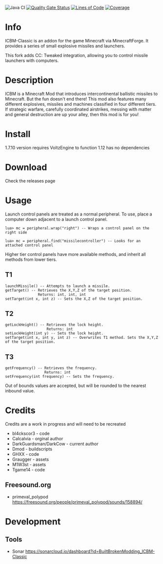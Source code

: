 ![Java CI](https://github.com/BuiltBrokenModding/ICBM-Classic/workflows/Java%20CI/badge.svg) [![Quality Gate Status](https://sonarcloud.io/api/project_badges/measure?project=BuiltBrokenModding_ICBM-Classic&metric=alert_status)](https://sonarcloud.io/dashboard?id=BuiltBrokenModding_ICBM-Classic) [![Lines of Code](https://sonarcloud.io/api/project_badges/measure?project=BuiltBrokenModding_ICBM-Classic&metric=ncloc)](https://sonarcloud.io/dashboard?id=BuiltBrokenModding_ICBM-Classic) [![Coverage](https://sonarcloud.io/api/project_badges/measure?project=BuiltBrokenModding_ICBM-Classic&metric=coverage)](https://sonarcloud.io/dashboard?id=BuiltBrokenModding_ICBM-Classic) 

# Info
ICBM-Classic is an addon for the game Minecraft via MinecraftForge. It provides a series of small explosive missiles and launchers.

This fork adds CC: Tweaked integration, allowing you to control missile launchers with computers. 

# Description
ICBM is a Minecraft Mod that introduces intercontinental ballistic missiles to Minecraft. But the fun doesn't end there! This mod also features many different explosives, missiles and machines classified in four different tiers. If strategic warfare, carefully coordinated airstrikes, messing with matter and general destruction are up your alley, then this mod is for you!

# Install
1.7.10 version requires VoltzEngine to function
1.12 has no dependencies

# Download 
Check the releases page

# Usage
Launch control panels are treated as a normal peripheral. To use, place a computer down adjacent to a launch control panel.
```
lua> mc = peripheral.wrap("right") -- Wraps a control panel on the right side
```
```
lua> mc = peripheral.find("missilecontroller") -- Looks for an attached control panel
```
Higher tier control panels have more available methods, and inherit all methods from lower tiers.
## T1
```
launchMissile() -- Attempts to launch a missile.
getTarget() -- Retrieves the X,Y,Z of the target position. 
               Returns: int, int, int
setTarget(int x, int z) -- Sets the X,Z of the target position.
```
## T2
```
getLockHeight() -- Retrieves the lock height.
                   Returns: int
setLockHeight(int y) -- Sets the lock height.
setTarget(int x, int y, int z) -- Overwrites T1 method. Sets the X,Y,Z of the target position.
```
## T3
```
getFrequency() -- Retrieves the frequency.
                  Returns: int
setFrequency(int frequency) -- Sets the frequency.
```
Out of bounds values are accepted, but will be rounded to the nearest inbound value.
# Credits
Credits are a work in progress and will need to be recreated
* bl4ckscor3 - code
* Calcalvia - orginal author
* DarkGuardsman/DarkCow - current author
* Dmod - buildscripts
* GHXX - code
* Graugger - assets
* M1W3st - assets
* Tgame14 - code

## Freesound.org 
* primeval_polypod      https://freesound.org/people/primeval_polypod/sounds/158894/


# Development

## Tools

* Sonar https://sonarcloud.io/dashboard?id=BuiltBrokenModding_ICBM-Classic